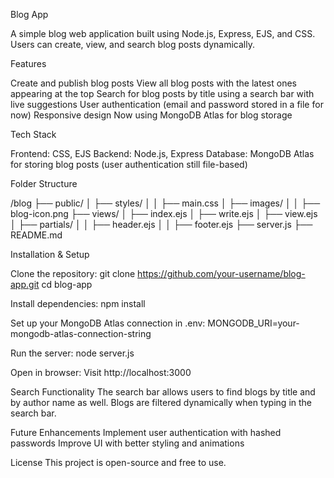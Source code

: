 Blog App

A simple blog web application built using Node.js, Express, EJS, and CSS. Users can create, view, and search blog posts dynamically.

Features

Create and publish blog posts
View all blog posts with the latest ones appearing at the top
Search for blog posts by title using a search bar with live suggestions
User authentication (email and password stored in a file for now)
Responsive design
Now using MongoDB Atlas for blog storage

Tech Stack

Frontend: CSS, EJS
Backend: Node.js, Express
Database: MongoDB Atlas for storing blog posts (user authentication still file-based)

Folder Structure

/blog
  ├── public/
  │   ├── styles/
  │   │   ├── main.css
  │   ├── images/
  │   │   ├── blog-icon.png
  ├── views/
  │   ├── index.ejs
  │   ├── write.ejs
  │   ├── view.ejs
  │   ├── partials/
  │   │   ├── header.ejs
  │   │   ├── footer.ejs
  ├── server.js
  ├── README.md

Installation & Setup

Clone the repository:
git clone https://github.com/your-username/blog-app.git
cd blog-app

Install dependencies:
npm install

Set up your MongoDB Atlas connection in .env:
MONGODB_URI=your-mongodb-atlas-connection-string

Run the server:
node server.js

Open in browser:
Visit http://localhost:3000

Search Functionality
The search bar allows users to find blogs by title and by author name as well.
Blogs are filtered dynamically when typing in the search bar.

Future Enhancements
Implement user authentication with hashed passwords
Improve UI with better styling and animations

License
This project is open-source and free to use.
